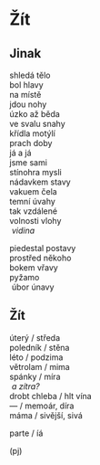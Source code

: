 Žít
===


Jinak
-----

shledá tělo  
bol hlavy  
na místě  
jdou nohy  
úzko až běda  
ve svalu snahy  
křídla motýlí  
prach doby  
já a já  
jsme sami  
stínohra mysli  
nádavkem stavy  
vakuem čela  
temní úvahy  
tak vzdálené  
volnosti vlohy  
&nbsp;*vidina*

piedestal postavy  
prostřed někoho  
bokem vřavy  
pyžamo  
&nbsp;úbor únavy


Žít
---

úterý / středa  
poledník / stěna  
léto / podzima   
větrolam / mima  
spánky / míra  
&nbsp;*a zítra?*  
drobt chleba / hlt vína  
— / memoár, díra  
máma / sivější, sivá

parte / íá


(pj)

